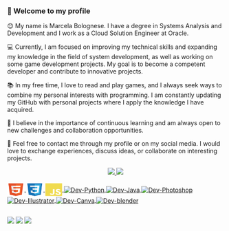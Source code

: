 ### 👋 Welcome to my profile


😊 My name is Marcela Bolognese. I have a degree in Systems Analysis and Development and I work as a Cloud Solution Engineer at Oracle.

💻 Currently, I am focused on improving my technical skills and expanding my knowledge in the field of system development, as well as working on some game development projects. My goal is to become a competent developer and contribute to innovative projects.

📚 In my free time, I love to read and play games, and I always seek ways to combine my personal interests with programming. I am constantly updating my GitHub with personal projects where I apply the knowledge I have acquired.

🤝 I believe in the importance of continuous learning and am always open to new challenges and collaboration opportunities.

🧡 Feel free to contact me through my profile or on my social media. I would love to exchange experiences, discuss ideas, or collaborate on interesting projects.


<div align="center">
  <a href="https://github.com/MarcelaBolognese">
  <img height="180em" src="https://github-readme-stats.vercel.app/api?username=MarcelaBolognese&show_icons=true&theme=dracula&include_all_commits=true&count_private=true"/>
  <img height="170em" src="https://github-readme-stats.vercel.app/api/top-langs/?username=MarcelaBolognese&layout=compact&langs_count=7&theme=dracula"/>
</div>

  <div style="display: inline_block"><br>
  <img align="center" alt="Dev-HTML" height="30" width="40" src="https://raw.githubusercontent.com/devicons/devicon/master/icons/html5/html5-original.svg">
  <img align="center" alt="Dev-CSS" height="30" width="40" src="https://raw.githubusercontent.com/devicons/devicon/master/icons/css3/css3-original.svg">
  <img align="center" alt="Dev-Js" height="30" width="40" src="https://raw.githubusercontent.com/devicons/devicon/master/icons/javascript/javascript-plain.svg">
  <img align="center" alt="Dev-Python" height="30" width="40" <img src="https://cdn.jsdelivr.net/gh/devicons/devicon/icons/python/python-original.svg">
  <img align="center" alt="Dev-Java" height="30" width="40" <img src="https://cdn.jsdelivr.net/gh/devicons/devicon/icons/java/java-original.svg">
  <img align="center" alt="Dev-Photoshop" height="30" width="40" <img src="https://cdn.jsdelivr.net/gh/devicons/devicon/icons/photoshop/photoshop-plain.svg">
  <img align="center" alt="Dev-Illustrator" height="30" width="40" <img src="https://cdn.jsdelivr.net/gh/devicons/devicon/icons/illustrator/illustrator-plain.svg">
  <img align="center" alt="Dev-Canva" height="30" width="40" <img src="https://cdn.jsdelivr.net/gh/devicons/devicon/icons/canva/canva-original.svg">
  <img align="center" alt="Dev-blender" height="30" width="40" <img src="https://cdn.jsdelivr.net/gh/devicons/devicon/icons/blender/blender-original.svg">  
</div>
  
 ##
  
  <div> 
  <a href="https://www.instagram.com/marbolognese/" target="_blank"><img src="https://img.shields.io/badge/-Instagram-%23E4405F?style=for-the-badge&logo=instagram&logoColor=white" target="_blank"></a> 
  <a href = "mailto:marcelabp.feitosa@gmail.com"><img src="https://img.shields.io/badge/-Gmail-%23333?style=for-the-badge&logo=gmail&logoColor=white" target="_blank"></a>
  <a href="https://www.linkedin.com/in/marcela-bolognese-poiate-feitosa-6543a91a1/" target="_blank"><img src="https://img.shields.io/badge/-LinkedIn-%230077B5?style=for-the-badge&logo=linkedin&logoColor=white" target="_blank"></a> 
 
</div>
